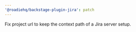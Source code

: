 ```yaml
---
'@roadiehq/backstage-plugin-jira': patch
---
```


Fix project url to keep the context path of a Jira server setup.

